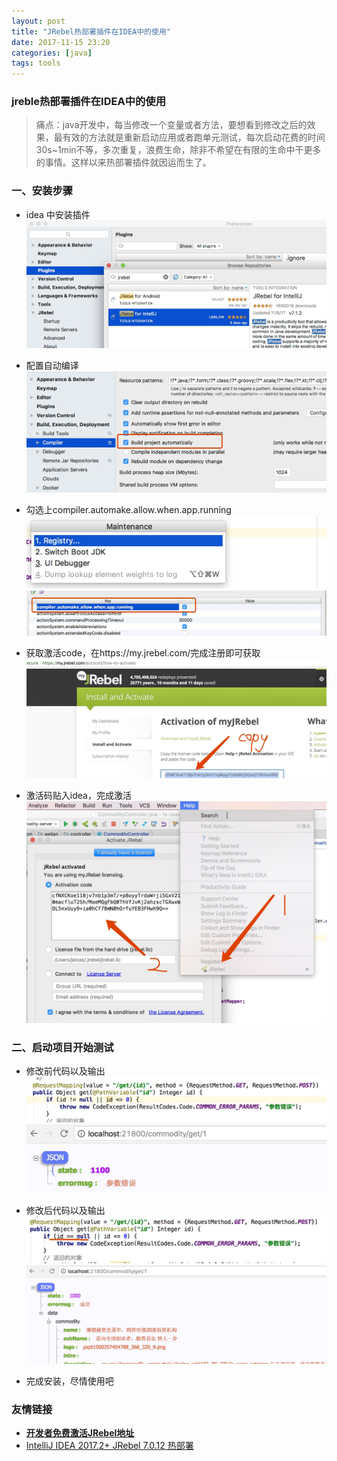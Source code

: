 ```yaml
---
layout: post
title: "JRebel热部署插件在IDEA中的使用"
date: 2017-11-15 23:20
categories: [java]
tags: tools
---
```


### jreble热部署插件在IDEA中的使用

> 痛点：java开发中，每当修改一个变量或者方法，要想看到修改之后的效果，最有效的方法就是重新启动应用或者跑单元测试，每次启动花费的时间30s~1min不等，多次重复，浪费生命，除非不希望在有限的生命中干更多的事情。这样以来热部署插件就因运而生了。

### 一、安装步骤

- idea 中安装插件
![](../media/img/jrebel/0.jpeg)

- 配置自动编译
![](../media/img/jrebel/1.jpeg)

- 勾选上compiler.automake.allow.when.app.running
![](../media/img/jrebel/2.jpeg)
![](../media/img/jrebel/3.jpeg)

- 获取激活code，在https://my.jrebel.com/完成注册即可获取
![](../media/img/jrebel/5.jpeg)

- 激活码贴入idea，完成激活
![](../media/img/jrebel/4.jpeg)

### 二、启动项目开始测试

- 修改前代码以及输出
![](../media/img/jrebel/6.jpeg)
![](../media/img/jrebel/7.jpeg)

- 修改后代码以及输出
![](../media/img/jrebel/9.jpeg)
![](../media/img/jrebel/8.jpeg)

- 完成安装，尽情使用吧

### 友情链接

- [**开发者免费激活JRebel地址**](https://my.jrebel.com/)
- [IntelliJ IDEA 2017.2+ JRebel 7.0.12 热部署](http://blog.csdn.net/AscaryBird/article/details/76274245)